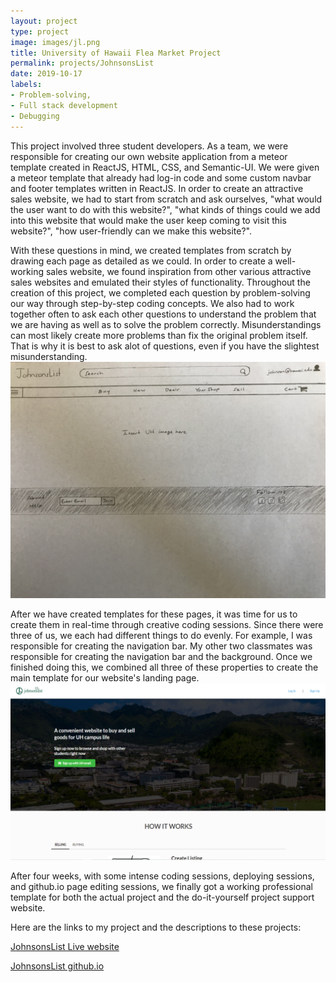 ```yaml
---
layout: project
type: project
image: images/jl.png
title: University of Hawaii Flea Market Project
permalink: projects/JohnsonsList
date: 2019-10-17
labels:
- Problem-solving, 
- Full stack development
- Debugging
---
```


This project involved three student developers.  As a team, we were responsible for creating our own website application from a meteor template created in ReactJS, HTML, CSS, and Semantic-UI.  We were given a meteor template that already had log-in code and some custom navbar and footer templates written in ReactJS.  In order to create an attractive sales website, we had to start from scratch and ask ourselves, "what would the user want to do with this website?", "what kinds of things could we add into this website that would make the user keep coming to visit this website?",  "how user-friendly can we make this website?".  

With these questions in mind, we created templates from scratch by drawing each page as detailed as we could.  In order to create a well-working sales website, we found inspiration from other various attractive sales websites and emulated their styles of functionality.  Throughout the creation of this project, we completed each question by problem-solving our way through step-by-step coding concepts.  We also had to work together often to ask each other questions to understand the problem that we are having as well as to solve the problem correctly.  Misunderstandings can most likely create more problems than fix the original problem itself.  That is why it is best to ask alot of questions, even if you have the slightest misunderstanding.  <img class="ui medium right floated rounded image" src="../images/MockpageJL.jpg">

After we have created templates for these pages, it was time for us to create them in real-time through creative coding sessions.  Since there were three of us, we each had different things to do evenly.  For example, I was responsible for creating the navigation bar.  My other two classmates was responsible for creating the navigation bar and the background.  Once we finished doing this, we combined all three of these properties to create the main template for our website's landing page.  <img class="ui medium right floated rounded image" src="../images/LandingPageJohnsonsList.png">

After four weeks, with some intense coding sessions, deploying sessions, and github.io page editing sessions, we finally got a working professional template for both the actual project and the do-it-yourself project support website.  

Here are the links to my project and the descriptions to these projects:

[JohnsonsList Live website](http://johnsonslist.meteorapp.com/#/)

[JohnsonsList github.io](https://johnsonslist.github.io/)
